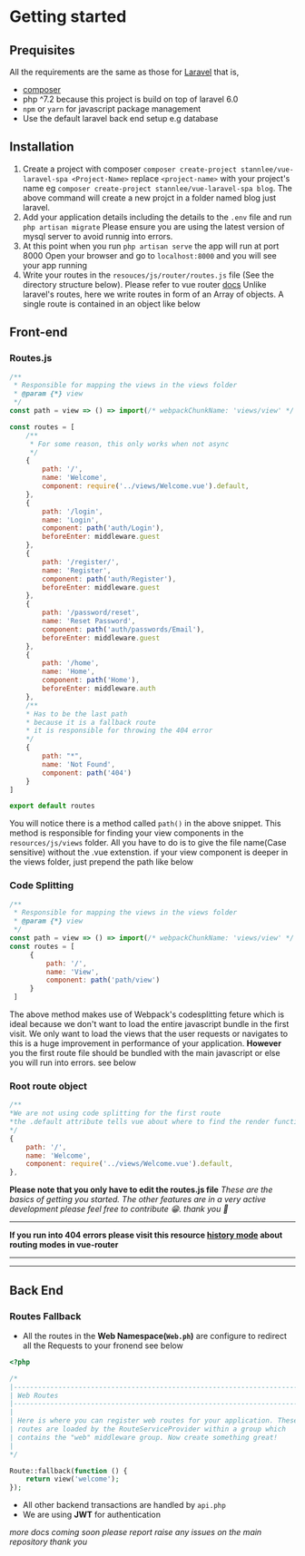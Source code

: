 # Getting started

## Prequisites
All the requirements are the same as those for [Laravel](https://laravel.com/docs/installation') that is,
* [composer](https://getcomposer.org)
* php ^7.2 because this project is build on top of laravel 6.0
* `npm` or `yarn` for javascript package management
* Use the default laravel back end setup e.g database
 

## Installation

1. Create a project with composer `composer create-project stannlee/vue-laravel-spa <Project-Name>`
replace `<project-name>` with your project's name eg `composer create-project stannlee/vue-laravel-spa blog`.
The above command will create a new projct in a folder named blog just laravel.
2. Add your application details including the details to the `.env` file and run `php artisan migrate`
Please ensure you are using the latest version of mysql server to avoid runnig into errors.
3. At this point when you run `php artisan serve` the app will run at port 8000
Open your browser and go to `localhost:8000` and you will see your app running
4. Write your routes in the `resouces/js/router/routes.js` file (See the directory structure below). Please refer to vue router [docs](https://router.vuejs.org/)
Unlike laravel's routes, here we write routes in form of an Array of objects. A single route is contained in an object like below

## Front-end
### Routes.js
```javascript
/**
 * Responsible for mapping the views in the views folder
 * @param {*} view 
 */
const path = view => () => import(/* webpackChunkName: 'views/view' */ `../views/${view}.vue`)

const routes = [
    /**
     * For some reason, this only works when not async
     */
    {
        path: '/',
        name: 'Welcome',
        component: require('../views/Welcome.vue').default,
    },
    {
        path: '/login',
        name: 'Login',
        component: path('auth/Login'),
        beforeEnter: middleware.guest
    },
    {
        path: '/register/',
        name: 'Register',
        component: path('auth/Register'),
        beforeEnter: middleware.guest
    },
    {
        path: '/password/reset',
        name: 'Reset Password',
        component: path('auth/passwords/Email'),
        beforeEnter: middleware.guest
    },
    {
        path: '/home',
        name: 'Home',
        component: path('Home'),
        beforeEnter: middleware.auth
    },
    /**
    * Has to be the last path
    * because it is a fallback route
    * it is responsible for throwing the 404 error
    */
    {
        path: "*",
        name: 'Not Found',
        component: path('404')
    }
]

export default routes

```
You will notice there is a method called `path()` in the above snippet. This method is responsible for finding your view components in the `resources/js/views` folder.
All you have to do is to give the file name(Case sensitive) without the .vue extenstion. if your view component is deeper in the views folder, just prepend the path like below
### Code Splitting
```javascript
/**
 * Responsible for mapping the views in the views folder
 * @param {*} view 
 */
const path = view => () => import(/* webpackChunkName: 'views/view' */ `../views/${view}.vue`)
const routes = [
     {
         path: '/',
         name: 'View',
         component: path('path/view')
     }
 ]
 ```
The above method makes use of Webpack's codesplitting feture which is ideal because we don't want to load the entire javascript bundle in the first visit. We only want to load the views that the user requests or navigates to this is a huge improvement in performance of your application. **However** you the first route file should be bundled with the main javascript or else you will run into errors. see below
### Root route object
```javascript
/**
*We are not using code splitting for the first route
*the .default attribute tells vue about where to find the render function
*/
{
    path: '/',
    name: 'Welcome',
    component: require('../views/Welcome.vue').default,
},
```
 **Please note that you only have to edit the routes.js file**
 *These are the basics of getting you started. The other features are in a very active development please feel free to contribute 😁. thank you 🙏*
*********************************************************
<!-- *Currently only the login and register functionality work without proper feedback to the user* -->
__If you run into 404 errors please visit this resource [history mode](https://router.vuejs.org/guide/essentials/history-mode.html) about routing modes in vue-router__
_____________________________________________________________________________________________________________________
**********************************************************************************************************************
## Back End
### Routes Fallback
* All the routes in the **Web Namespace(`Web.ph`)** are configure to redirect all the Requests to your fronend see below
```php
<?php

/*
|--------------------------------------------------------------------------
| Web Routes
|--------------------------------------------------------------------------
|
| Here is where you can register web routes for your application. These
| routes are loaded by the RouteServiceProvider within a group which
| contains the "web" middleware group. Now create something great!
|
*/

Route::fallback(function () {
    return view('welcome');
});
``` 
* All other backend transactions are handled by `api.php`
* We are using __JWT__ for authentication

_more docs coming soon_
*please report raise any issues on the main repository thank you*
